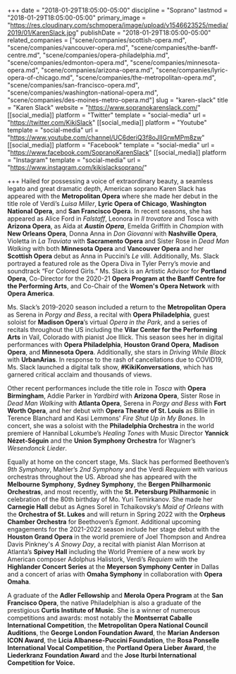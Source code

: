 +++
date = "2018-01-29T18:05:00-05:00"
discipline = "Soprano"
lastmod = "2018-01-29T18:05:00-05:00"
primary_image = "https://res.cloudinary.com/schmopera/image/upload/v1546623525/media/2019/01/KarenSlack.jpg"
publishDate = "2018-01-29T18:05:00-05:00"
related_companies = ["scene/companies/scottish-opera.md", "scene/companies/vancouver-opera.md", "scene/companies/the-banff-centre.md", "scene/companies/opera-philadelphia.md", "scene/companies/edmonton-opera.md", "scene/companies/minnesota-opera.md", "scene/companies/arizona-opera.md", "scene/companies/lyric-opera-of-chicago.md", "scene/companies/the-metropolitan-opera.md", "scene/companies/san-francisco-opera.md", "scene/companies/washington-national-opera.md", "scene/companies/des-moines-metro-opera.md"]
slug = "karen-slack"
title = "Karen Slack"
website = "https://www.sopranokarenslack.com/"
[[social_media]]
platform = "Twitter"
template = "social-media"
url = "https://twitter.com/KikiSlack"
[[social_media]]
platform = "Youtube"
template = "social-media"
url = "https://www.youtube.com/channel/UC6deriQ3f8oJIIGrwMPm8zw"
[[social_media]]
platform = "Facebook"
template = "social-media"
url = "https://www.facebook.com/SopranoKarenSlack"
[[social_media]]
platform = "Instagram"
template = "social-media"
url = "https://www.instagram.com/kikislacksoprano/"

+++
Hailed for possessing a voice of extraordinary beauty, a seamless legato and great dramatic depth, American soprano Karen Slack has appeared with the **Metropolitan Opera** where she made her debut in the title role of Verdi’s _Luisa Miller_, **Lyric Opera of Chicago**, **Washington National Opera**, and **San Francisco Opera**. In recent seasons, she has appeared as Alice Ford in _Falstaff_, Leonora in _Il trovatore_ and Tosca with **Arizona Opera**, as Aïda at **_Austin Opera_**, Emelda Griffith in _Champion_ with **New Orleans Opera**, Donna Anna in _Don Giovanni_ with **Nashville Opera**, Violetta in _La Traviata_ with **Sacramento Opera** and Sister Rose in _Dead Man Walking_ with both **Minnesota Opera** and **Vancouver Opera** and her **Scottish Opera** debut as Anna in Puccini’s _Le villi_. Additionally, Ms. Slack portrayed a featured role as the Opera Diva in Tyler Perry’s movie and soundtrack “For Colored Girls.” Ms. Slack is an Artistic Advisor for **Portland Opera**, Co-Director for the 2020-21 **Opera Program at the Banff Centre for the Performing Arts**, and Co-Chair of the **Women's Opera Network** with **Opera America**.

Ms. Slack’s 2019-2020 season included a return to the **Metropolitan Opera** as Serena in _Porgy and Bess_, a recital with **Opera Philadelphia**, guest soloist for **Madison Opera**’s virtual _Opera in the Park_, and a series of recitals throughout the US including the **Vilar Center for the Performing Arts** in Vail, Colorado with pianist Joe Illick. This season sees her in digital performances with **Opera Philadelphia**, **Houston Grand Opera**, **Madison Opera**, and **Minnesota Opera**. Additionally, she stars in _Driving While Black_ with **UrbanArias**. In response to the rash of cancellations due to COVID19, Ms. Slack launched a digital talk show, **#KikiKonversations**, which has garnered critical acclaim and thousands of views.

Other recent performances include the title role in _Tosca_ with **Opera Birmingham**, Addie Parker in _Yardbird_ with **Arizona Opera**, Sister Rose in _Dead Man Walking_ with **Atlanta Opera**, Serena in _Porgy and Bess_ with **Fort Worth Opera**, and her debut with **Opera Theatre of St. Louis** as Billie in Terence Blanchard and Kasi Lemmons' _Fire Shut Up in My Bones_. In concert, she was a soloist with the **Philadelphia Orchestra** in the world premiere of Hannibal Lokumbe’s _Healing Tones_ with Music Director **Yannick Nézet-Séguin** and the **Union Symphony Orchestra** for Wagner’s _Wesendonck Lieder_.

Equally at home on the concert stage, Ms. Slack has performed Beethoven’s _9th Symphony_, Mahler’s _2nd Symphony_ and the Verdi _Requiem_ with various orchestras throughout the US. Abroad she has appeared with the **Melbourne Symphony**, **Sydney Symphony**, the **Bergen Philharmonic Orchestras**, and most recently, with the **St. Petersburg Philharmonic** in celebration of the 80th birthday of Mo. Yuri Temirkanov. She made her **Carnegie Hall** debut as Agnes Sorel in Tchaikovsky’s _Maid of Orleans_ with the **Orchestra of St. Lukes** and will return in Spring 2022 with the **Orpheus Chamber Orchestra** for Beethoven’s _Egmont_. Additional upcoming engagements for the 2021-2022 season include her stage debut with the **Houston Grand Opera** in the world premiere of Joel Thompson and Andrea Davis Pinkney's _A Snowy Day_, a recital with pianist Alan Morrison at Atlanta’s **Spivey Hall** including the World Premiere of a new work by American composer Adolphus Halistork, Verdi’s _Requiem_ with the **Highlander Concert Series** at the **Meyerson Symphony Center** in Dallas and a concert of arias with **Omaha Symphony** in collaboration with **Opera Omaha**.

A graduate of the **Adler Fellowship** and **Merola Opera Program** at the **San Francisco Opera**, the native Philadelphian is also a graduate of the prestigious **Curtis Institute of Music**. She is a winner of numerous competitions and awards: most notably the **Montserrat Caballe International Competition**, the **Metropolitan Opera National Council Auditions**, the **George London Foundation Award**, the **Marian Anderson ICON Award**, the **Licia Albanese-Puccini Foundation**, the **Rosa Ponselle International Vocal Competition**, the **Portland Opera Lieber Award**, the **Liederkranz Foundation Award** and the **Jose Iturbi International Competition for Voice.**